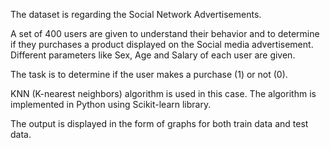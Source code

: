 The dataset is regarding the Social Network Advertisements. 

A set of 400 users are given to understand their behavior and to determine if they purchases a product displayed on the Social media advertisement. Different parameters like Sex, Age and Salary of each user are given. 

The task is to determine if the user makes a purchase (1) or not (0).

KNN (K-nearest neighbors) algorithm is used in this case. The algorithm is implemented in Python using Scikit-learn library.

The output is displayed in the form of graphs for both train data and test data. 